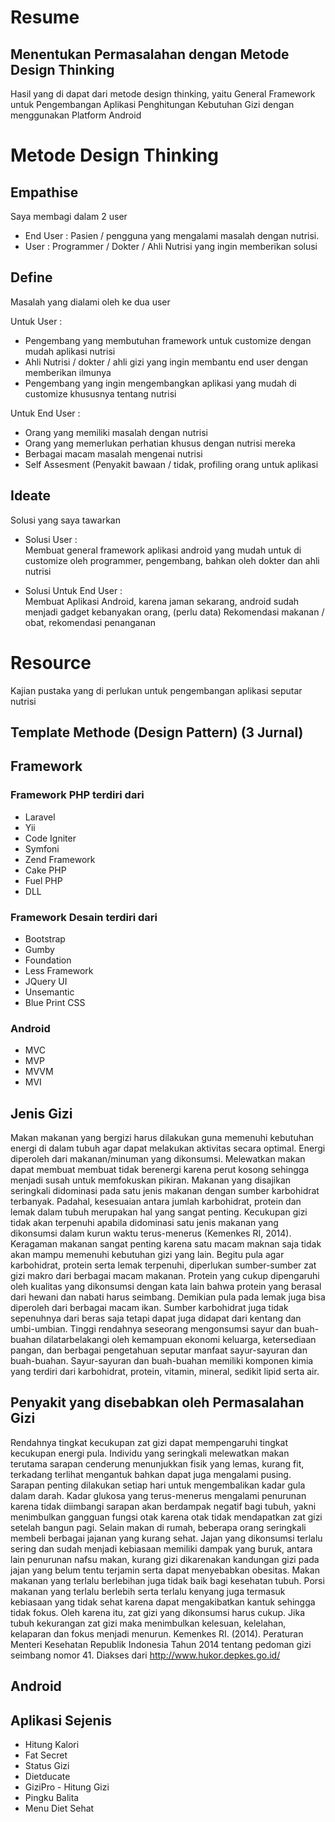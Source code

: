 # Resume
## Menentukan Permasalahan dengan Metode Design Thinking
Hasil yang di dapat dari metode design thinking, yaitu General Framework untuk Pengembangan Aplikasi Penghitungan Kebutuhan Gizi dengan menggunakan Platform Android

# Metode Design Thinking
## Empathise
Saya membagi dalam 2 user <br>
- End User : Pasien / pengguna yang mengalami masalah dengan nutrisi.
- User : Programmer / Dokter / Ahli Nutrisi yang ingin memberikan solusi

## Define
Masalah yang dialami oleh ke dua user <br>

Untuk User : <br>
- Pengembang yang membutuhan framework untuk customize dengan mudah aplikasi nutrisi
- Ahli Nutrisi / dokter / ahli gizi yang ingin membantu end user dengan memberikan ilmunya
- Pengembang yang ingin mengembangkan aplikasi yang mudah di customize khususnya tentang nutrisi

Untuk End User : <br>
- Orang yang memiliki masalah dengan nutrisi
- Orang yang memerlukan perhatian khusus dengan nutrisi mereka
- Berbagai macam masalah mengenai nutrisi
- Self Assesment (Penyakit bawaan / tidak, profiling orang untuk aplikasi

## Ideate
Solusi yang saya tawarkan <br>

- Solusi User : <br>
Membuat general framework aplikasi android yang mudah untuk di customize oleh programmer, pengembang, bahkan oleh dokter dan ahli nutrisi

- Solusi Untuk End User : <br>
Membuat Aplikasi Android, karena jaman sekarang, android sudah menjadi gadget kebanyakan orang, (perlu data)
Rekomendasi makanan / obat, rekomendasi penanganan

# Resource
Kajian pustaka yang di perlukan untuk pengembangan aplikasi seputar nutrisi

## Template Methode (Design Pattern) (3 Jurnal)

## Framework
### Framework PHP terdiri dari
- Laravel
- Yii
- Code Igniter
- Symfoni
- Zend Framework
- Cake PHP
- Fuel PHP
- DLL

### Framework Desain terdiri dari
- Bootstrap
- Gumby
- Foundation
- Less Framework
- JQuery UI
- Unsemantic
- Blue Print CSS

### Android
- MVC
- MVP
- MVVM
- MVI

## Jenis Gizi
Makan makanan yang bergizi harus dilakukan guna memenuhi kebutuhan energi di dalam tubuh agar dapat melakukan aktivitas secara optimal. Energi diperoleh dari makanan/minuman yang dikonsumsi. Melewatkan makan dapat membuat membuat tidak berenergi karena perut kosong sehingga menjadi susah untuk memfokuskan pikiran.
Makanan yang disajikan seringkali didominasi pada satu jenis makanan dengan sumber karbohidrat terbanyak. Padahal, kesesuaian antara jumlah karbohidrat, protein dan lemak dalam tubuh merupakan hal yang sangat penting. Kecukupan gizi tidak akan terpenuhi apabila didominasi satu jenis makanan yang dikonsumsi dalam kurun waktu terus-menerus (Kemenkes RI, 2014).
Keragaman makanan sangat penting karena satu macam maknan saja tidak akan mampu memenuhi kebutuhan gizi yang lain. Begitu pula agar karbohidrat, protein serta lemak terpenuhi, diperlukan sumber-sumber zat gizi makro dari berbagai macam makanan. Protein yang cukup dipengaruhi oleh kualitas yang dikonsumsi dengan kata lain bahwa protein yang berasal dari hewani dan nabati harus seimbang. Demikian pula pada lemak juga bisa diperoleh dari berbagai macam ikan. Sumber karbohidrat juga tidak sepenuhnya dari beras saja tetapi dapat juga didapat dari kentang dan umbi-umbian.
Tinggi rendahnya seseorang mengonsumsi sayur dan buah-buahan dilatarbelakangi oleh kemampuan ekonomi keluarga, ketersediaan pangan, dan berbagai pengetahuan seputar manfaat sayur-sayuran dan buah-buahan. Sayur-sayuran dan buah-buahan memiliki komponen kimia yang terdiri dari karbohidrat, protein, vitamin, mineral, sedikit lipid serta air.

## Penyakit yang disebabkan oleh Permasalahan Gizi
Rendahnya tingkat kecukupan zat gizi dapat mempengaruhi tingkat kecukupan energi pula.
Individu yang seringkali melewatkan makan terutama sarapan cenderung menunjukkan fisik yang lemas, kurang fit, terkadang terlihat mengantuk bahkan dapat juga mengalami pusing. Sarapan penting dilakukan setiap hari untuk mengembalikan kadar gula dalam darah.
Kadar glukosa yang terus-menerus mengalami penurunan karena tidak diimbangi sarapan akan berdampak negatif bagi tubuh, yakni menimbulkan gangguan fungsi otak karena otak tidak mendapatkan zat gizi setelah bangun pagi.
Selain makan di rumah, beberapa orang seringkali membeli berbagai jajanan yang kurang sehat. Jajan yang dikonsumsi terlalu sering dan sudah menjadi kebiasaan memiliki dampak yang buruk, antara lain penurunan nafsu makan, kurang gizi dikarenakan kandungan gizi pada jajan yang belum tentu terjamin serta dapat menyebabkan obesitas.
Makan makanan yang terlalu berlebihan juga tidak baik bagi kesehatan tubuh.
Porsi makanan yang terlalu berlebih serta terlalu kenyang juga termasuk kebiasaan yang tidak sehat karena dapat mengakibatkan kantuk sehingga tidak fokus. Oleh karena itu, zat gizi yang dikonsumsi harus cukup. Jika tubuh kekurangan zat gizi maka menimbulkan kelesuan, kelelahan, kelaparan dan fokus menjadi menurun.
Kemenkes RI. (2014). Peraturan Menteri Kesehatan Republik Indonesia Tahun 2014 tentang pedoman gizi seimbang nomor 41. Diakses dari http://www.hukor.depkes.go.id/

## Android

## Aplikasi Sejenis

- Hitung Kalori
- Fat Secret
- Status Gizi
- Dietducate
- GiziPro - Hitung Gizi
- Pingku Balita
- Menu Diet Sehat